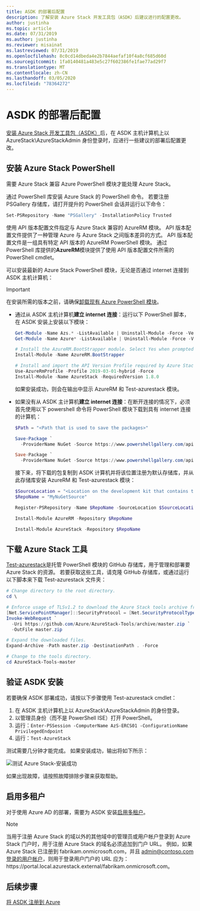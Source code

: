 ```yaml
---
title: ASDK 的部署后配置
description: 了解安装 Azure Stack 开发工具包（ASDK）后建议进行的配置更改。
author: justinha
ms.topic: article
ms.date: 07/31/2019
ms.author: justinha
ms.reviewer: misainat
ms.lastreviewed: 07/31/2019
ms.openlocfilehash: 8c0cd14dbeda4e2b7844aefaf10f4a8cf685d60d
ms.sourcegitcommit: 1fa0140481a483e5c27f602386fe1fae77ad29f7
ms.translationtype: MT
ms.contentlocale: zh-CN
ms.lasthandoff: 03/05/2020
ms.locfileid: "78364272"
---
```

# <a name="post-deployment-configurations-for-asdk"></a>ASDK 的部署后配置

[安装 Azure Stack 开发工具包（ASDK）](asdk-install.md)后，在 ASDK 主机计算机上以 AzureStack\AzureStackAdmin 身份登录时，应进行一些建议的部署后配置更改。

## <a name="install-azure-stack-powershell"></a>安装 Azure Stack PowerShell

需要 Azure Stack 兼容 Azure PowerShell 模块才能处理 Azure Stack。

通过 PowerShell 库安装 Azure Stack 的 PowerShell 命令。 若要注册 PSGallery 存储库，请打开提升的 PowerShell 会话并运行以下命令：

``` Powershell
Set-PSRepository -Name "PSGallery" -InstallationPolicy Trusted
```

使用 API 版本配置文件指定与 Azure Stack 兼容的 AzureRM 模块。  API 版本配置文件提供了一种管理 Azure 与 Azure Stack 之间版本差异的方式。 API 版本配置文件是一组具有特定 API 版本的 AzureRM PowerShell 模块。 通过 PowerShell 库提供的**AzureRM**模块提供了使用 API 版本配置文件所需的 PowerShell cmdlet。

可以安装最新的 Azure Stack PowerShell 模块，无论是否通过 internet 连接到 ASDK 主机计算机：

> [!IMPORTANT]
> 在安装所需的版本之前，请确保[卸载现有 Azure PowerShell 模块](../operator/azure-stack-powershell-install.md#3-uninstall-existing-versions-of-the-azure-stack-hub-powershell-modules)。

- 通过从 ASDK 主机计算机**建立 internet 连接**：运行以下 PowerShell 脚本，在 ASDK 安装上安装以下模块：


  ```powershell  
  Get-Module -Name Azs.* -ListAvailable | Uninstall-Module -Force -Verbose
  Get-Module -Name Azure* -ListAvailable | Uninstall-Module -Force -Verbose

  # Install the AzureRM.BootStrapper module. Select Yes when prompted to install NuGet
  Install-Module -Name AzureRM.BootStrapper

  # Install and import the API Version Profile required by Azure Stack into the current PowerShell session.
  Use-AzureRmProfile -Profile 2019-03-01-hybrid -Force
  Install-Module -Name AzureStack -RequiredVersion 1.8.0
  ```

  如果安装成功，则会在输出中显示 AzureRM 和 Test-azurestack 模块。

- 如果没有从 ASDK 主计算机**建立 internet 连接**：在断开连接的情况下，必须首先使用以下 powershell 命令将 PowerShell 模块下载到具有 internet 连接的计算机：

  ```powershell
  $Path = "<Path that is used to save the packages>"

  Save-Package `
    -ProviderName NuGet -Source https://www.powershellgallery.com/api/v2 -Name AzureRM -Path $Path -Force -RequiredVersion 2.3.0
  
  Save-Package `
    -ProviderName NuGet -Source https://www.powershellgallery.com/api/v2 -Name AzureStack -Path $Path -Force -RequiredVersion 1.5.0
  ```

  接下来，将下载的包复制到 ASDK 计算机并将该位置注册为默认存储库，并从此存储库安装 AzureRM 和 Test-azurestack 模块：

    ```powershell  
    $SourceLocation = "<Location on the development kit that contains the PowerShell packages>"
    $RepoName = "MyNuGetSource"

    Register-PSRepository -Name $RepoName -SourceLocation $SourceLocation -InstallationPolicy Trusted

    Install-Module AzureRM -Repository $RepoName

    Install-Module AzureStack -Repository $RepoName
    ```

## <a name="download-the-azure-stack-tools"></a>下载 Azure Stack 工具

[Test-azurestack](https://github.com/Azure/AzureStack-Tools)是托管 PowerShell 模块的 GitHub 存储库，用于管理和部署要 Azure Stack 的资源。 若要获取这些工具，请克隆 GitHub 存储库，或通过运行以下脚本来下载 Test-azurestack 文件夹：

  ```powershell
  # Change directory to the root directory.
  cd \

  # Enforce usage of TLSv1.2 to download the Azure Stack tools archive from GitHub
  [Net.ServicePointManager]::SecurityProtocol = [Net.SecurityProtocolType]::Tls12
  Invoke-WebRequest `
    -Uri https://github.com/Azure/AzureStack-Tools/archive/master.zip `
    -OutFile master.zip

  # Expand the downloaded files.
  Expand-Archive -Path master.zip -DestinationPath . -Force

  # Change to the tools directory.
  cd AzureStack-Tools-master
  ```

## <a name="validate-the-asdk-installation"></a>验证 ASDK 安装

若要确保 ASDK 部署成功，请按以下步骤使用 Test-azurestack cmdlet：

1. 在 ASDK 主机计算机上以 AzureStack\AzureStackAdmin 的身份登录。
2. 以管理员身份（而不是 PowerShell ISE）打开 PowerShell。
3. 运行：`Enter-PSSession -ComputerName AzS-ERCS01 -ConfigurationName PrivilegedEndpoint`
4. 运行：`Test-AzureStack`

测试需要几分钟才能完成。 如果安装成功，输出将如下所示：

![测试 Azure Stack-安装成功](media/asdk-post-deploy/test-azurestack.png)

如果出现故障，请按照故障排除步骤来获取帮助。

## <a name="enable-multi-tenancy"></a>启用多租户

对于使用 Azure AD 的部署，需要为 ASDK 安装[启用多租户](../operator/azure-stack-enable-multitenancy.md#enable-multi-tenancy)。

> [!NOTE]
> 当用于注册 Azure Stack 的域以外的其他域中的管理员或用户帐户登录到 Azure Stack 门户时，用于注册 Azure Stack 的域名必须追加到门户 URL。 例如，如果 Azure Stack 已注册到 fabrikam.onmicrosoft.com，并且 admin@contoso.com登录的用户帐户，则用于登录用户门户的 URL 应为： https\://portal.local.azurestack.external/fabrikam.onmicrosoft.com。

## <a name="next-steps"></a>后续步骤

[将 ASDK 注册到 Azure](asdk-register.md)
